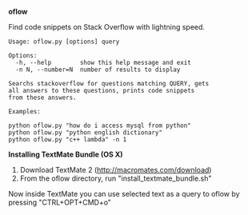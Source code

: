 **oflow**

Find code snippets on Stack Overflow with lightning speed.

```
Usage: oflow.py [options] query

Options:
  -h, --help        show this help message and exit
  -n N, --number=N  number of results to display

Searchs stackoverflow for questions matching QUERY, gets
all answers to these questions, prints code snippets 
from these answers.

Examples:

python oflow.py "how do i access mysql from python"
python oflow.py "python english dictionary"
python oflow.py "c++ lambda" -n 1
```

**Installing TextMate Bundle (OS X)**

1. Download TextMate 2 (http://macromates.com/download)
2. From the oflow directory, run "install_textmate_bundle.sh"

Now inside TextMate you can use selected text as a query to oflow by
pressing "CTRL+OPT+CMD+o"

